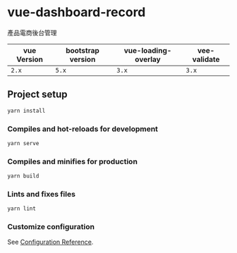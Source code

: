 # vue-dashboard-record
產品電商後台管理

| vue Version | bootstrap version | vue-loading-overlay | vee-validate  |
| ----------- | -----------       |  -----------        | ------        |
| `2.x`       | `5.x`             | `3.x`               | `3.x`         |
                                      

## Project setup
```sh
yarn install
```

### Compiles and hot-reloads for development
```sh
yarn serve
```

### Compiles and minifies for production
```sh
yarn build
```

### Lints and fixes files
```sh
yarn lint
```

### Customize configuration
See [Configuration Reference](https://cli.vuejs.org/config/).
